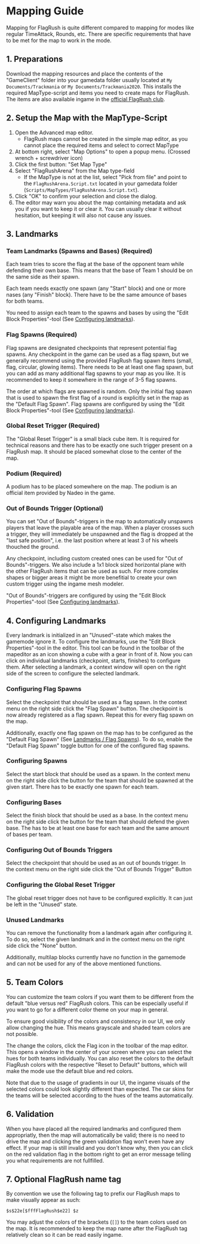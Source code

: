 # Mapping Guide

Mapping for FlagRush is quite different compared to mapping for modes like regular TimeAttack,
Rounds, etc. There are specific requirements that have to be met for the map to work in the mode.



## 1. Preparations

Download the mapping resources and place the contents of the "GameClient" folder into your gamedata folder usually located at `My Documents/Trackmania` or `My Documents/Trackmania2020`. This installs the required MapType-script and items you need to create maps for FlagRush. The items are also available ingame in the [official FlagRush club](https://www.trackmania.com/clubs/42/items/329884).



## 2. Setup the Map with the MapType-Script

1. Open the Advanced map editor.
	- FlagRush maps cannot be created in the simple map editor, as you cannot place the required items and select to correct MapType
2. At bottom right, select "Map Options" to open a popup menu. (Crossed wrench + screwdriver icon)
3. Click the first button: "Set Map Type"
4. Select "FlagRushArena" from the Map type-field
	- If the MapType is not at the list, select "Pick from file" and point to the `FlagRushArena.Script.txt` located in your gamedata folder (`Scripts/MapTypes/FlagRushArena.Script.txt`).
5. Click "OK" to confirm your selection and close the dialog.
6. The editor may warn you about the map containing metadata and ask you if you want to keep it or clear it. You can usually clear it without hesitation, but keeping it will also not cause any issues.



## 3. Landmarks

### Team Landmarks (Spawns and Bases) (Required)

Each team tries to score the flag at the base of the opponent team while defending their own base. This means that the base of Team 1 should be on the same side as their spawn.

Each team needs exactly one spawn (any "Start" block) and one or more nases (any "Finish" block). There have to be the same amounce of bases for both teams.

You need to assign each team to the spawns and bases by using the "Edit Block Properties"-tool (See [Configuring landmarks](#4-configuring-landmarks)).

### Flag Spawns (Required)

Flag spawns are designated checkpoints that represent potential flag spawns. Any checkpoint in the game can be used as a flag spawn, but we generally recommend using the provided FlagRush flag spawn items (small, flag, circular, glowing items). There needs to be at least one flag spawn, but you can add as many additional flag spawns to your map as you like. It is recommended to keep it somewhere in the range of 3-5 flag spawns.

The order at which flags are spawned is random. Only the initial flag spawn that is used to spawn the first flag of a round is explicitly set in the map as the "Default Flag Spawn". Flag spawns are configured by using the "Edit Block Properties"-tool (See [Configuring landmarks](#4-configuring-landmarks)).

### Global Reset Trigger (Required)

The "Global Reset Trigger" is a small black cube item. It is required for technical reasons and there has to be exactly one such trigger present on a FlagRush map. It should be placed somewhat close to the center of the map.

### Podium (Required)

A podium has to be placed somewhere on the map. The podium is an official item provided by Nadeo in the game.

### Out of Bounds Trigger (Optional)

You can set "Out of Bounds"-triggers in the map to automatically unspawns players that leave the playable area of the map. When a player crosses such a trigger, they will immediately be unspawned and the flag is dropped at the "last safe position", i.e. the last position where at least 3 of his wheels thouched the ground.

Any checkpoint, including custom created ones can be used for "Out of Bounds"-triggers. We also include a 1x1 block sized horizontal plane with the other FlagRush items that can be used as such. For more complex shapes or bigger areas it might be more benefitial to create your own custom trigger using the ingame mesh modeler.

"Out of Bounds"-triggers are configured by using the "Edit Block Properties"-tool (See [Configuring landmarks](#4-configuring-landmarks)).



## 4. Configuring Landmarks

Every landmark is initialized in an "Unused"-state which makes the gamemode ignore it. To configure the landmarks, use the "Edit Block Properties"-tool in the editor. This tool can be found in the toolbar of the mapeditor as an icon showing a cube with a gear in front of it. Now you can click on individual landmarks (checkpoint, starts, finishes) to configure them. After selecting a landmark, a context window will open on the right side of the screen to configure the selected landmark.

### Configuring Flag Spawns

Select the checkpoint that should be used as a flag spawn. In the context menu on the right side click the "Flag Spawn" button. The checkpoint is now already registered as a flag spawn. Repeat this for every flag spawn on the map.

Additionally, exactly one flag spawn on the map has to be configured as the "Default Flag Spawn" (See [Landmarks / Flag Spawns](#flag-spawns-required)). To do so, enable the "Default Flag Spawn" toggle button for one of the configured flag spawns.

### Configuring Spawns

Select the start block that should be used as a spawn. In the context menu on the right side click the button for the team that should be spawned at the given start. There has to be exactly one spawn for each team.

### Configuring Bases

Select the finish block that should be used as a base. In the context menu on the right side click the button for the team that should defend the given base. The has to be at least one base for each team and the same amount of bases per team.

### Configuring Out of Bounds Triggers

Select the checkpoint that should be used as an out of bounds trigger. In the context menu on the right side click the "Out of Bounds Trigger" Button

### Configuring the Global Reset Trigger

The global reset trigger does not have to be configured explicitly. It can just be left in the "Unused" state.

### Unused Landmarks

You can remove the functionality from a landmark again after configuring it. To do so, select the given landmark and in the context menu on the right side click the "None" button.

Additionally, multilap blocks currently have no function in the gamemode and can not be used for any of the above mentioned functions.



## 5. Team Colors

You can customize the team colors if you want them to be different from the default "blue versus red" FlagRush colors. This can be especially useful if you want to go for a different color theme on your map in general.

To ensure good visibility of the colors and consistency in our UI, we only allow changing the hue. This means grayscale and shaded team colors are not possible.

The change the colors, click the Flag icon in the toolbar of the map editor. This opens a window in the center of your screen where you can select the hues for both teams individually. You can also reset the colors to the default FlagRush colors with the respective "Reset to Default" buttons, which will make the mode use the default blue and red colors.

Note that due to the usage of gradients in our UI, the ingame visuals of the selected colors could look slightly different than expected. The car skins for the teams will be selected according to the hues of the teams automatically.



## 6. Validation

When you have placed all the required landmarks and configured them appropriatly, then the map will automatically be valid; there is no need to drive the map and clicking the green validation flag won’t even have any effect. If your map is still invalid and you don’t know why, then you can click on the red validation flag in the bottom right to get an error message telling you what requirements are not fullfilled.



## 7. Optional FlagRush name tag

By convention we use the following tag to prefix our FlagRush maps to make visually appear as such:

`$s$22e[$fffFlagRush$e22] $z`

You may adjust the colors of the brackets (`[]`) to the team colors used on the map. It is recommended to keep the map name after the FlagRush tag relatively clean so it can be read easily ingame.